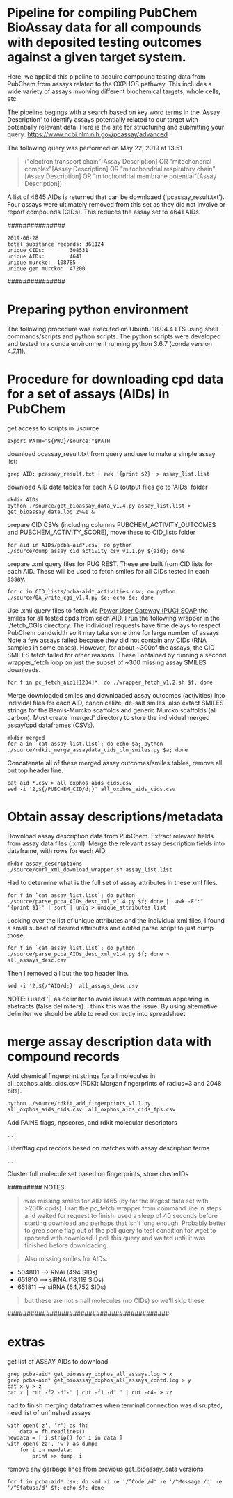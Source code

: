 
# Pipeline for compiling PubChem BioAssay data for all compounds with deposited testing outcomes against a given target system.

Here, we applied this pipeline to acquire compound testing data from PubChem from assays related to the OXPHOS pathway. This includes a wide variety of assays involving different biochemical targets, whole cells, etc.  

The pipeline begings with a search based on key word terms in the 'Assay Description' to identify assays potentially related to our target with potentially relevant data. Here is the site for structuring and submitting your query:
https://www.ncbi.nlm.nih.gov/pcassay/advanced


The following query was performed on May 22, 2019 at 13:51

>("electron transport chain"[Assay Description] OR "mitochondrial complex"[Assay Description] OR "mitochondrial respiratory chain"[Assay Description] OR "mitochondrial membrane potential"[Assay Description])

A list of 4645 AIDs is returned that can be downloaed ('pcassay_result.txt'). Four assays were ultimately removed from this set as they did not involve or report compounds (CIDs). This reduces the assay set to 4641 AIDs.
    
###############

    2019-06-28
    total substance records: 361124
    unique CIDs:		308531
    unique AIDs:		4641
    unique murcko:	108785 
    unique gen murcko:	47200

###############

# Preparing python environment
The following procedure was executed on Ubuntu 18.04.4 LTS using shell commands/scripts and python scripts. The python scripts were developed and tested in a conda environment running python 3.6.7 (conda version 4.7.11).

# Procedure for downloading cpd data for a set of assays (AIDs) in PubChem

get access to scripts in ./source
```
export PATH="${PWD}/source:"$PATH
```

download pcassay_result.txt from query and use to make a simple assay list:

```
grep AID: pcassay_result.txt | awk '{print $2}' > assay_list.list
```

download AID data tables for each AID (output files go to 'AIDs' folder

```
mkdir AIDs
python ./source/get_bioassay_data_v1.4.py assay_list.list > get_bioassay_data.log 2>&1 &
```

prepare CID CSVs (including columns PUBCHEM_ACTIVITY_OUTCOMES and PUBCHEM_ACTIVITY_SCORE), move these to CID_lists folder

```
for aid in AIDs/pcba-aid*.csv; do python ./source/dump_assay_cid_activity_csv_v1.1.py ${aid}; done
```

prepare .xml query files for PUG REST. These are built from CID lists for each AID. These will be used to fetch smiles for all CIDs tested in each assay.

```
for c in CID_lists/pcba-aid*_activities.csv; do python ./source/0A_write_cgi_v1.4.py $c; echo $c; done
``` 

Use .xml query files to fetch via [Power User Gateway (PUG) SOAP](https://pubchemdocs.ncbi.nlm.nih.gov/power-user-gateway$_3-1) the smiles for all tested cpds from each AID. I run the following wrapper in the ./fetch_CGIs directory. The individual requests have time delays to respect PubChem bandwidth so it may take some time for large number of assays. Note a few assays failed because they did not contain any CIDs (RNA samples in some cases). However, for about ~300of the assays, the CID SMILES fetch failed for other reasons. These I obtained by running a second wrapper_fetch loop on just the subset of ~300 missing assay SMILES downloads.

```
for f in pc_fetch_aid1[1234]*; do ./wrapper_fetch_v1.2.sh $f; done
```

Merge downloaded smiles and downloaded assay outcomes (activities) into individal files for each AID, canonicalize, de-salt smiles, also extact SMILES strings for the Bemis-Murcko scaffolds and generic Murcko scaffolds (all carbon). Must create 'merged' directory to store the individual merged assay/cpd dataframes (CSVs).

```
mkdir merged
for a in `cat assay_list.list`; do echo $a; python ./source/rdkit_merge_assaydata_cids_cln_smiles.py $a; done
```

Concatenate all of these merged assay outcomes/smiles tables, remove all but top header line.

```
cat aid_*.csv > all_oxphos_aids_cids.csv
sed -i '2,${/PUBCHEM_CID/d;}' all_oxphos_aids_cids.csv
```


# Obtain assay descriptions/metadata 

Download assay description data from PubChem. Extract relevant fields from assay data files (.xml). Merge the relevant assay description fields into dataframe, with rows for each AID.
```
mkdir assay_descriptions
./source/curl_xml_download_wrapper.sh assay_list.list
```
Had to determine what is the full set of assay attributes in these xml files. 
```
for f in `cat assay_list.list`; do python ./source/parse_pcba_AIDs_desc_xml_v1.4.py $f; done |  awk -F":" '{print $1}' | sort | uniq > unique_attributes.list
```
Looking over the list of unique attributes and the individual xml files, I found a small subset of desired attributes and edited parse script to just dump those.
```
for f in `cat assay_list.list`; do python ./source/parse_pcba_AIDs_desc_xml_v1.4.py $f; done > all_assays_desc.csv
```
Then I removed all but the top header line.
```
sed -i '2,${/^AID/d;}' all_assays_desc.csv
```
NOTE: i used '|' as delimiter to avoid issues with commas appearing in abstracts (false delimiters). I think this was the
issue. By using alternative delimiter we should be able to read correctly into spreadsheet


# merge assay description data with compound records



Add chemical fingerprint strings for all molecules in all_oxphos_aids_cids.csv (RDKit Morgan fingerprints of radius=3 and 2048 bits).

```
python ./source/rdkit_add_fingerprints_v1.1.py  all_oxphos_aids_cids.csv  all_oxphos_aids_cids_fps.csv
```

Add PAINS flags, npscores, and rdkit molecular descriptors
```
...
```


Filter/flag cpd records based on matches with assay description terms
```
...
```


Cluster full molecule set based on fingerprints, store clusterIDs









#########
NOTES:
> was missing smiles for AID 1465 (by far the largest data set with >200k cpds). I ran the pc_fetch wrapper from command line in steps and waited for request to finish. used a sleep of 40 seconds before starting download and perhaps that isn't long enough. Probably better to grep some flag out of the poll query to test condition for wget to rpoceed with download. I poll this query and waited until it was finished before downloading.

> Also missing smiles for AIDs:

-    504801 --> RNAi (494 SIDs)
-    651810 --> siRNA (18,119 SIDs)
-    651811 --> siRNA (64,752 SIDs)

> but these are not small molecules (no CIDs) so we'll skip these


##########################################
# extras

get list of ASSAY AIDs to download

```
grep pcba-aid* get_bioassay_oxphos_all_assays.log > x
grep pcba-aid* get_bioassay_oxphos_all_assays_contd.log > y
cat x y > z
cat z | cut -f2 -d"-" | cut -f1 -d"." | cut -c4- > zz
```

had to finish merging dataframes when terminal connection was disrupted, need list of unfinshed assays

```
with open('z', 'r') as fh:
    data = fh.readlines()
newdata = [ i.strip() for i in data ]
with open('zz', 'w') as dump:
    for i in newdata:
        print >> dump, i
```

remove any garbage lines from previous get_bioassay_data versions

```
for f in pcba-aid*.csv; do sed -i -e '/^Code:/d' -e '/^Message:/d' -e '/^Status:/d' $f; echo $f; done
```





